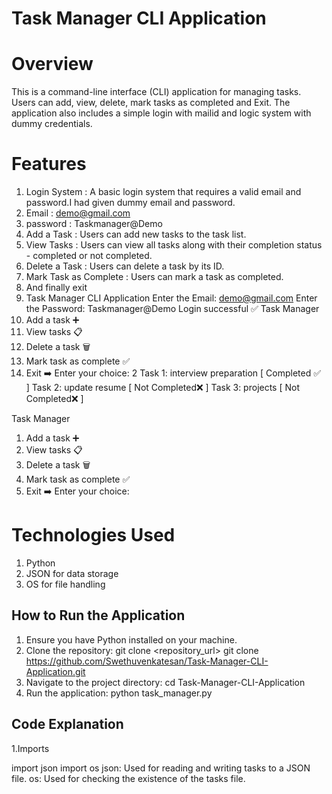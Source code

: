 # Task Manager CLI Application

# Overview

This is a command-line interface (CLI) application for managing tasks.
Users can add, view, delete, mark tasks as completed and Exit.
The application also includes a simple login with mailid and logic system with dummy credentials.

# Features

 1. Login System : A basic login system that requires a valid email and password.I had given dummy email and password.
 2. Email : demo@gmail.com
 3. password : Taskmanager@Demo
 4. Add a Task : Users can add new tasks to the task list.
 5. View Tasks : Users can view all tasks along with their completion status - completed or not completed.
 6. Delete a Task : Users can delete a task by its ID.
 7. Mark Task as Complete : Users can mark a task as completed.
 8. And finally exit
 9. Task Manager CLI Application
  Enter the Email: demo@gmail.com
  Enter the Password: Taskmanager@Demo
  Login successful ✅
  Task Manager
  1. Add a task ➕
  2. View tasks 📋
  3. Delete a task 🗑️
  4. Mark task as complete ✅
  5. Exit ➡️
  Enter your choice: 2
  Task 1: interview preparation  [ Completed ✅ ]
  Task 2: update resume  [ Not Completed❌ ]
  Task 3: projects [ Not Completed❌ ]

  Task Manager
  1. Add a task ➕
  2. View tasks 📋
  3. Delete a task 🗑️
  4. Mark task as complete ✅
  5. Exit ➡️
  Enter your choice:

    

# Technologies Used

1. Python
2. JSON for data storage
3. OS for file handling
   
## How to Run the Application

1. Ensure you have Python installed on your machine.
2. Clone the repository:
   git clone <repository_url>
   git clone https://github.com/Swethuvenkatesan/Task-Manager-CLI-Application.git
3. Navigate to the project directory:
cd Task-Manager-CLI-Application
4. Run the application:
python task_manager.py

## Code Explanation
1.Imports

import json
import os
json: Used for reading and writing tasks to a JSON file.
os: Used for checking the existence of the tasks file.

